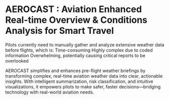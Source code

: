 # AEROCAST : Aviation Enhanced Real-time Overview & Conditions Analysis for Smart Travel

Pilots currently need to manually gather and analyze extensive weather data before flights, which is: Time-consuming Highly complex due to coded information Overwhelming, potentially causing critical reports to be overlooked

AEROCAST simplifies and enhances pre-flight weather briefings by transforming complex, real-time aviation weather data into clear, actionable insights. With intelligent summarization, risk classification, and intuitive visualizations, it empowers pilots to make safer, faster decisions—bridging technology with real-world aviation needs.
